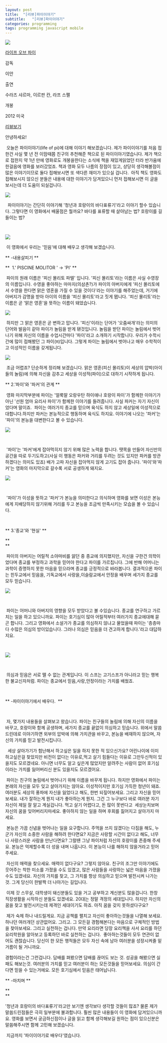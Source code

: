 ```yaml
---
layout: post
title:  "[리뷰]파이이야기"
subtitle:   "[리뷰]파이이야기"
categories: programming
tags: programming javascript mobile
---
```

  

 [![](http://imgmovie.naver.com/mdi/mit150/0873/87309_P20_121051.jpg)](http://movie.naver.com/movie/bi/mi/basic.nhn?code=87309) 

 [ 라이프 오브 파이 ](http://movie.naver.com/movie/bi/mi/basic.nhn?code=87309)

 

 감독 

 이안 

 출연 

 수라즈 샤르마, 이르판 칸, 라프 스팰 

 개봉 

 2012 미국 

 

  [리뷰보기](http://movie.naver.com/movie/bi/mi/review.nhn?code=87309)  

 

 

 

안녕하세요! 

 오늘은 파이이야기(life of pi)에 대해 이야기 해보겠습니다. 제가 파이이야기를 처음 접한건 사실 몇 년 전 이맘때쯤 친구의 추천해준 책으로 된 파이이야기였습니다. 제가 책으로 접한지 약 1년 만에 영화로도 개봉을한다는 소식에 책을 재밌게읽었던 터라 반가움에 한걸음에 영화를 보러갔었죠. 책과 영화 모두 나름의 장점이 있고, 상당히 생각해볼점이 많은 이야기이므로 둘다 접해보시면 또 색다른 재미가 있으실 겁니다.  아직 책도 영화도 접해보시지 않으신 분들은 내용에 대한 이야기가 담겨있으니 먼저 접해보시면 이 글을 보시는데 더 도움이 되실겁니다. 

![](http://postfiles11.naver.net/20130413_282/isme2n_1365864995009mY1Y4_JPEG/PI-TITLE.jpg?type=w3)

  파이이야기는 간단히 이야기해 '청년과 호랑이의 바다표류기'라고 이야기 할수 있습니다. 그렇다면 이 영화에서 배울점은 뭘까요? 바다를 표류할 때 살아남는 법? 호랑이를 길들이는 법?  

   

![](http://postfiles10.naver.net/20130413_185/isme2n_1365865126591rx4zc_JPEG/PI-1.jpg?type=w3)

 이 영화에서 우리는 '믿음'에 대해 배우고 생각해 보겠습니다.

** -내용살피기 **

**  1.'  PISCINE MOLITOR  ' → 'PI' **

 파이의 원래 이름은 '피신 몰리토 파텔' 입니다. '피신 몰리토'라는 이름은 사실 수영장의 이름입니다. 수영을 좋아하는 마마지(의삼촌?)가 파이의 아버지에게 '피신 몰리토에서 수영을 한다면 맑은 영혼을 가질 수 있을 것이다'라는 이야기를 해주었는데, 거기에 아버지가 감명을 받아 아이의 이름을 '피신 몰리토'라고 짓게 됍니다. '피신 몰리토'라는 이름은 곧 '맑은 영혼'을 뜻하는 이름이 돼었습니다.

![](http://postfiles3.naver.net/20130414_242/isme2n_1365865203128RXrP4_JPEG/PI-1.jpg?type=w3)

 하지만 그 맑은 영혼은 곧 변하고 맙니다. '피신'이라는 단어가 '오줌싸개'라는 의미의 단어와 발음이 같아 파이가 놀림을 받게 됀것입니다. 놀림을 받던 파이는 놀림에서 벗어나기 위해 자신의 이름을 수업시간마다 '파이'라고 소개하기 시작합니다. 우리가 수학시간에 많이 접해봤던 그 파이(π)입니다. 그렇게 파이는 놀림에서 벗어나고 매우 수학적이고 이성적인 이름을 갖게됩니다.

![](http://postfiles13.naver.net/20130414_204/isme2n_1365865298412J1HqE_JPEG/PI-1.jpg?type=w3)

 조금 어렵죠? 단순하게 정리해 보겠습니다. 맑은 영혼(피신 몰리토)이 세상의 압박(아이들의 놀림)에 의해 자신을 감추고 세상을 이성적(파이)으로 대하기 시작하게 됩니다.

** 2.'파이'와 '파커'의 관계 **

 영화 마지막부분에 파이는 '얼룩말 오랑우탄 하이애나 호랑이 파이'가 함께한 이야기가 아닌 '선원 엄마 요리사 파이'가 함께한 이야기를 들려줍니다. 사실 파커는 자기 자신이었다며 말이죠.  파이는 여러가지 종교를 믿으며 육식도 하지 않고 세상일에 이성적으로 대합니다.하지만 파커는 본능적으로 행동하며 육식도 하지요. 이야기에 나오는 '파커'는 '파이'의 본능을 대변한다고 볼 수 있습니다. 

 ![](http://postfiles16.naver.net/20130414_31/isme2n_1365865467092XQ4Q0_JPEG/PI-1.jpg?type=w3) 

   

  '파이'는 '파커'에게 잡아먹히지 않기 위해 많은 노력을 합니다. 땟목을 만들어 자신만의 공간을 따로 두기도하고(사실 이 행동은 파커와 거리를 두려는 것도 있지만 파커를 방관하겠다는 의미도 있죠) 배가 고파 자신을 잡아먹지 않게 고기도 잡아 줍니다. '파이'와'파커'는 영화의 마지막으로 갈수록 서로 공생하게 돼지요. 

 ![](http://postfiles15.naver.net/20130414_94/isme2n_1365865594250yQTjf_JPEG/PI-1.jpg?type=w3) 

   

  '파이'가 이성을 뜻하고 '파커'가 본능을 의미한다고 의식하며 영화를 보면 이성은 본능에게 지배당하지 않기위해 거리를 두고 본능을 조금씩 만족시키는 모습을 볼 수 있습니다. 

   

 ** 3.'종교'와 '현실' ** 

 **   
 ** 

  파이의 아버지는 어릴적 소아마비를 앓던 중 종교에 의지했지만, 자신을 구한건 의학이었다며 종교를 부정하고 과학을 믿어야 한다고 파이를 가르칩니다. 그에 반해 어머니는 과학이 증명하지 못한 마음을 믿으라며 종교를 긍정적으로 바라봅니다. 결과적으론 파이는 힌두교에서 믿음을, 기독교에서 사랑을,이슬람교에서 안정을 배우며 세가지 종교를 모두 믿습니다. 

 ![](http://postfiles13.naver.net/20130414_204/isme2n_1365865678216UBV8x_JPEG/PI-1.jpg?type=w3) 

   

  파이는 어머니와 아버지의 영향을 모두 받았다고 볼 수있습니다. 종교를 연구하고 가르치는 일을 하고 있으니까요. 파이는 호기심이 많아 어릴적부터 여러가지 종교에대해 묻곤 합니다. 그리고 영화에서 소설가가 종교를 의심하지 않냐고 물었을때 파이는 '층층마다 수많은 의심의 방이있습니다. 그러나 의심은 믿음을 더 견고하게 합니다.'라고 대답하지요.  

   

 ![](http://postfiles6.naver.net/20130414_181/isme2n_1365865738749JVIT8_JPEG/PI-1.jpg?type=w3) 

   

  의심과 믿음은 서로 뗄 수 없는 관계입니다. 이 스프는 고기스프가 아니라고 믿는 행복한 불교신자처럼. 파이는 종교에서 믿음,사랑,안정이라는 가치를 배웠죠. 

   

 ** -파이이야기에서 배우다.  ** 

   

 자, 몇가지 내용들을 살펴보고 왔습니다. 파이는 친구들의 놀림에 의해 자신의 이름을 바꾸고, 호랑이와 함께 공생하며, 세가지 종교를 끝없이 의심하고 믿습니다. 위에서 말씀드린데로 이야기하면 외부의 압박에 의해 가치관을 바꾸고, 본능을 배재하지 않으며, 자신의 가치를 믿고 발전시킵니다.

  세상 살아가기가 험난해서 하고싶은 일을 하지 못한 적 있으신가요? 어린나이에 이미 하고싶은걸 찾았지만 비전이 없다는 이유로,먹고 살기 힘들다는 이유로 그만두신적이 있을지도 모르겠네요. 아니면 너무도 알고 싶은게 많았지만 알려주는 사람이 없어 호기심이라는 가치를 잃어버리신 분도 있을지도 모르겠어요. 

 파이는 친구의 놀림에서 벗어나기 위해 이름을 바꾸게 됩니다. 하지만 영화에서 파이는 본래의 자신을 모두 잊고 살아가지는 않아요. 이성적이지만 호기심 가득한 청년이 돼죠. 여러분도 세상의 풍파에 자신을 잃었다고 해도, 한번 되짚어보세요. 그리고 자신을 믿어보세요. 내가 잘하는게 뭔지 내가 좋아하는게 뭔지. 그건 그 누구보다 바로 여러분 자기 자신이 제일 잘 알고 계실겁니다. 먹고 살기 어렵다고, 돈 많이 못번다고  세상눈치보며 자신의 꿈을 잊어버리지마세요. 좋아하지 않는 일을 하며 후회를 짊어지고 살아가지 마세요.

 본능은 가끔 신념을 벗어나는 일을 요구합니다. 주먹을 쓰지 않겠다는 다짐을 해도, 누군가 자신의 소중한 사람을 해하려 한다면요? 지금은 사랑할 시간이 없다고 해도, 너무나 사랑스러운 사람을 만난다면요? 그럴떈 그냥 파이처럼 자신의 호랑이를 존중해 주세요. 본능은 억제할수록 더 성을 내며 나옵니다. 이 본능이 나를 해하지 않을거라고 믿어주세요.

 자신의 매력을 찾으세요. 매력이 없다구요? 그렇지 않아요. 친구의 조그만 이야기에도 웃어주는 착한 미소를 가졌을 수도 있겠고, 많은 사람들을 사랑하는 넓은 마음을 가졌을 수도 있겠네요. 자신의 가치를 찾고, 그 가치를 항상 의심하고 믿으며 발전시켜 나가는 것. 그게 당신이 한발짝 더 나아가는 길입니다.   

 이제 갓 스무살, 대학생이 돼신분들도 있을 거고 공부하고 계신분도 많을겁니다. 한창 직장생활을 시작하신 분들도 있겠네요. 20대는 정말 격정의 세대입니다. 하지만 자신의 꿈을 찾고 발전시키는데 제격인 세대이기도 하죠. 아직 꿈을 갖지 못하셨다구요?

 제가 숙제 하나 내드릴게요. 지금 공책를 펼치고 자신이 좋아하는것들을 나열해 보세요. 하나던 여러개던 상관없어요. 그리고. 그 모든걸 경험해본다는 마음으로 구체적인 방법을 찾아보세요. 그리고 실천하는 겁니다. 만약 요리라면 당장 요리책을 사서 요리를 하던 요리학원을 알아보고 등록하던 바로 실천하는 겁니다.  좋아하는것들이 모두 연관이 없어도 괜찮습니다. 당신이 한 모든 행적들은 모두 자신 속에 남아 여러분을 성장시켜줄 밑거름이 될 거니까요.

경험이라는건 그런겁니다. 담배를 펴봤으면 담배를 끊어도 보는 것. 성공을 해봤으면 실패도 해보는것. 여러분의 가치를 믿고 여러분이 하는 모든것들을 믿어보세요. 의심이 간다면 믿을 수 있는거에요. 모든 호기심에서 믿음은 태어납니다.  

 ** -마치며 ** 

 **   
 ** 

'청년과 호랑이의 바다표류기'라고만 보기엔 생각보다 생각할 것들이 많죠? 물론 제가 말씀드린점들은 극히 일부분에 불과합니다. 훨씬 많은 내용들이 이 영화에 담겨있으니까요. 영화를 보면서 궁금하신점이나 글을 읽고 함께 생각해보길 원하는 점이 있으신분은 말씀해주시면 함께 고민해 보겠습니다. 

 지금까지 '파이이야기로 배우다'였습니다.

 
